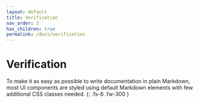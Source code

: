 ```yaml
---
layout: default
title: Verification
nav_order: 3
has_children: true
permalink: /docs/verification
---
```


# Verification

To make it as easy as possible to write documentation in plain Markdown, most UI components are styled using default Markdown elements with few additional CSS classes needed.
{: .fs-6 .fw-300 }